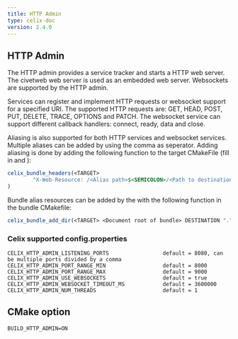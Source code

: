 ```yaml
---
title: HTTP Admin
type: celix-doc
version: 2.4.0
---
```


<!--
Licensed to the Apache Software Foundation (ASF) under one or more
contributor license agreements.  See the NOTICE file distributed with
this work for additional information regarding copyright ownership.
The ASF licenses this file to You under the Apache License, Version 2.0
(the "License"); you may not use this file except in compliance with
the License.  You may obtain a copy of the License at
   
    http://www.apache.org/licenses/LICENSE-2.0

Unless required by applicable law or agreed to in writing, software
distributed under the License is distributed on an "AS IS" BASIS,
WITHOUT WARRANTIES OR CONDITIONS OF ANY KIND, either express or implied.
See the License for the specific language governing permissions and
limitations under the License.
-->

## HTTP Admin

The HTTP admin provides a service tracker and starts a HTTP web server. The civetweb web server is used as an embedded
web server. Websockets are supported by the HTTP admin.

Services can register and implement HTTP requests or websocket support for a specified URI.
The supported HTTP requests are: GET, HEAD, POST, PUT, DELETE, TRACE, OPTIONS and PATCH.
The websocket service can support different callback handlers: connect, ready, data and close.

Aliasing is also supported for both HTTP services and websocket services. Multiple aliases can be added by using the comma as seperator.
Adding aliasing is done by adding the following function to the target CMakeFile (fill in <Alias path> and <Path to destination>):

```CMake
celix_bundle_headers(<TARGET>
        "X-Web-Resource: /<Alias path>$<SEMICOLON>/<Path to destination>, /<Alias path 2>$<SEMICOLON>/<Path to destination>"
)
```

Bundle alias resources can be added by the with the following function in the bundle CMakefile:

```CMake
celix_bundle_add_dir(<TARGET> <Document root of bundle> DESTINATION ".")
```

### Celix supported config.properties
    CELIX_HTTP_ADMIN_LISTENING_PORTS                 default = 8080, can be multiple ports divided by a comma
    CELIX_HTTP_ADMIN_PORT_RANGE_MIN                  default = 8000
    CELIX_HTTP_ADMIN_PORT_RANGE_MAX                  default = 9000
    CELIX_HTTP_ADMIN_USE_WEBSOCKETS                  default = true
    CELIX_HTTP_ADMIN_WEBSOCKET_TIMEOUT_MS            default = 3600000
    CELIX_HTTP_ADMIN_NUM_THREADS                     default = 1

## CMake option
    BUILD_HTTP_ADMIN=ON

